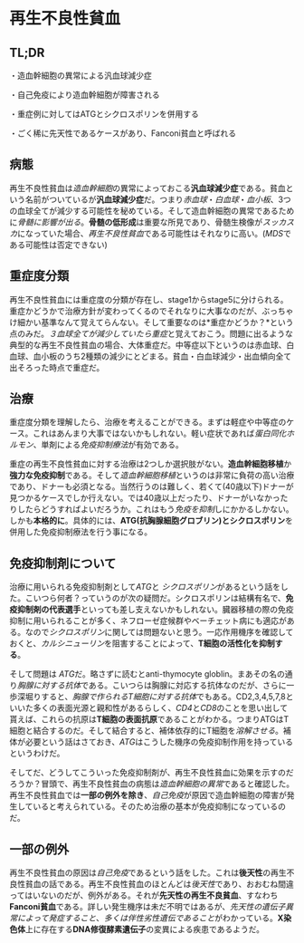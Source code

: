 # 再生不良性貧血

## TL;DR

・造血幹細胞の異常による汎血球減少症

・自己免疫により造血幹細胞が障害される

・重症例に対してはATGとシクロスポリンを併用する

・ごく稀に先天性であるケースがあり、Fanconi貧血と呼ばれる

## 病態

再生不良性貧血は*造血幹細胞*の異常によっておこる**汎血球減少症**である。貧血という名前がついているが**汎血球減少症**だ。つまり*赤血球*・*白血球*・*血小板*、3つの血球全てが減少する可能性を秘めている。そして造血幹細胞の異常であるために*骨髄に影響が出る*。**骨髄の低形成**は重要な所見であり、骨髄生検像が*スッカスカ*になっていた場合、*再生不良性貧血*である可能性はそれなりに高い。(*MDS*である可能性は否定できない)

## 重症度分類

再生不良性貧血には重症度の分類が存在し、stage1からstage5に分けられる。重症かどうかで治療方針が変わってくるのでそれなりに大事なのだが、ぶっちゃけ細かい基準なんて覚えてらんない。そして重要なのは*重症かどうか？*という点のみだ。*３血球全てが減少していたら重症*と覚えておこう。問題に出るような典型的な再生不良性貧血の場合、大体重症だ。中等症以下というのは赤血球、白血球、血小板のうち2種類の減少にとどまる。貧血・白血球減少・出血傾向全て出そろった時点で重症だ。

## 治療

重症度分類を理解したら、治療を考えることができる。まずは軽症や中等症のケース。これはあんまり大事ではないかもしれない。軽い症状であれば*蛋白同化ホルモン*、単剤による*免疫抑制療法*が有効である。

重症の再生不良性貧血に対する治療は2つしか選択肢がない。**造血幹細胞移植**か**強力な免疫抑制**である。そして*造血幹細胞移植*というのは非常に負荷の高い治療であり、ドナーも必須となる。当然行うのは難しく、若くて(40歳以下)ドナーが見つかるケースでしか行えない。では40歳以上だったり、ドナーがいなかったりしたらどうすればよいだろうか。これはもう*免疫を抑制*しにかかるしかない。しかも**本格的に**。具体的には、**ATG(抗胸腺細胞グロブリン)**と**シクロスポリン**を併用した免疫抑制療法を行う事になる。

## 免疫抑制剤について

治療に用いられる免疫抑制剤として*ATG*と *シクロスポリン*があるという話をした。こいつら何者？っていうのが次の疑問だ。シクロスポリンは結構有名で、**免疫抑制剤の代表選手**といっても差し支えないかもしれない。臓器移植の際の免疫抑制に用いられることが多く、ネフローゼ症候群やベーチェット病にも適応がある。なので*シクロスポリン*に関しては問題ないと思う。一応作用機序を確認しておくと、*カルシニューリン*を阻害することによって、**T細胞の活性化を抑制する**。

そして問題は *ATG*だ。略さずに読むとanti-thymocyte globlin。まあその名の通り*胸腺に対する抗体*である。こいつらは胸腺に対応する抗体なのだが、さらに一歩深堀りすると、*胸腺で作られるT細胞に対する抗体*でもある。CD2,3,4,5,7,8といいた多くの表面光源と親和性があるらしく、*CD4*と*CD8*のことを思い出して貰えば、これらの抗原は**T細胞の表面抗原**であることがわかる。つまりATGはT細胞と結合するのだ。そして結合すると、補体依存的にT細胞を*溶解させる*。補体が必要という話はさておき、*ATG*はこうした機序の免疫抑制作用を持っているというわけだ。

そしてだ、どうしてこういった免疫抑制剤が、再生不良性貧血に効果を示すのだろうか？冒頭で、再生不良性貧血の病態は*造血幹細胞の異常*であると確認した。再生不良性貧血では**一部の例外を除き**、*自己免疫*が原因で造血幹細胞の障害が発生していると考えられている。そのため治療の基本が免疫抑制になっているのだ。

## 一部の例外

再生不良性貧血の原因は*自己免疫*であるという話をした。これは**後天性**の再生不良性貧血の話である。再生不良性貧血のほとんどは*後天性*であり、おおむね間違ってはいないのだが、例外がある。それが**先天性の再生不良貧血**、すなわち**Fanconi貧血**である。詳しい発生機序は未だ不明ではあるが、*先天性の遺伝子異常によって発症すること*、*多くは伴性劣性遺伝であること*がわかっている。**X染色体**上に存在する**DNA修復酵素遺伝子**の変異による疾患であるようだ。